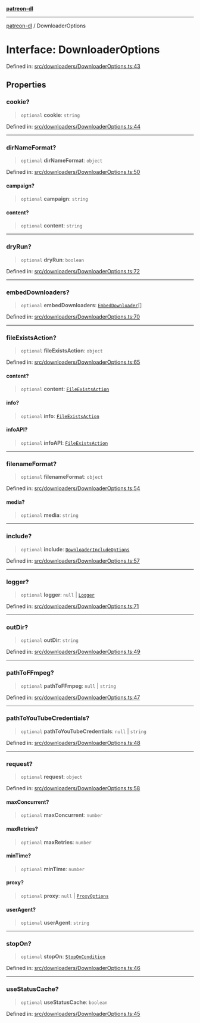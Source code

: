 [**patreon-dl**](../README.md)

***

[patreon-dl](../README.md) / DownloaderOptions

# Interface: DownloaderOptions

Defined in: [src/downloaders/DownloaderOptions.ts:43](https://github.com/patrickkfkan/patreon-dl/blob/4add035452a0337eb07608bde52caecf1dcf43e7/src/downloaders/DownloaderOptions.ts#L43)

## Properties

### cookie?

> `optional` **cookie**: `string`

Defined in: [src/downloaders/DownloaderOptions.ts:44](https://github.com/patrickkfkan/patreon-dl/blob/4add035452a0337eb07608bde52caecf1dcf43e7/src/downloaders/DownloaderOptions.ts#L44)

***

### dirNameFormat?

> `optional` **dirNameFormat**: `object`

Defined in: [src/downloaders/DownloaderOptions.ts:50](https://github.com/patrickkfkan/patreon-dl/blob/4add035452a0337eb07608bde52caecf1dcf43e7/src/downloaders/DownloaderOptions.ts#L50)

#### campaign?

> `optional` **campaign**: `string`

#### content?

> `optional` **content**: `string`

***

### dryRun?

> `optional` **dryRun**: `boolean`

Defined in: [src/downloaders/DownloaderOptions.ts:72](https://github.com/patrickkfkan/patreon-dl/blob/4add035452a0337eb07608bde52caecf1dcf43e7/src/downloaders/DownloaderOptions.ts#L72)

***

### embedDownloaders?

> `optional` **embedDownloaders**: [`EmbedDownloader`](EmbedDownloader.md)[]

Defined in: [src/downloaders/DownloaderOptions.ts:70](https://github.com/patrickkfkan/patreon-dl/blob/4add035452a0337eb07608bde52caecf1dcf43e7/src/downloaders/DownloaderOptions.ts#L70)

***

### fileExistsAction?

> `optional` **fileExistsAction**: `object`

Defined in: [src/downloaders/DownloaderOptions.ts:65](https://github.com/patrickkfkan/patreon-dl/blob/4add035452a0337eb07608bde52caecf1dcf43e7/src/downloaders/DownloaderOptions.ts#L65)

#### content?

> `optional` **content**: [`FileExistsAction`](../type-aliases/FileExistsAction.md)

#### info?

> `optional` **info**: [`FileExistsAction`](../type-aliases/FileExistsAction.md)

#### infoAPI?

> `optional` **infoAPI**: [`FileExistsAction`](../type-aliases/FileExistsAction.md)

***

### filenameFormat?

> `optional` **filenameFormat**: `object`

Defined in: [src/downloaders/DownloaderOptions.ts:54](https://github.com/patrickkfkan/patreon-dl/blob/4add035452a0337eb07608bde52caecf1dcf43e7/src/downloaders/DownloaderOptions.ts#L54)

#### media?

> `optional` **media**: `string`

***

### include?

> `optional` **include**: [`DownloaderIncludeOptions`](DownloaderIncludeOptions.md)

Defined in: [src/downloaders/DownloaderOptions.ts:57](https://github.com/patrickkfkan/patreon-dl/blob/4add035452a0337eb07608bde52caecf1dcf43e7/src/downloaders/DownloaderOptions.ts#L57)

***

### logger?

> `optional` **logger**: `null` \| [`Logger`](../classes/Logger.md)

Defined in: [src/downloaders/DownloaderOptions.ts:71](https://github.com/patrickkfkan/patreon-dl/blob/4add035452a0337eb07608bde52caecf1dcf43e7/src/downloaders/DownloaderOptions.ts#L71)

***

### outDir?

> `optional` **outDir**: `string`

Defined in: [src/downloaders/DownloaderOptions.ts:49](https://github.com/patrickkfkan/patreon-dl/blob/4add035452a0337eb07608bde52caecf1dcf43e7/src/downloaders/DownloaderOptions.ts#L49)

***

### pathToFFmpeg?

> `optional` **pathToFFmpeg**: `null` \| `string`

Defined in: [src/downloaders/DownloaderOptions.ts:47](https://github.com/patrickkfkan/patreon-dl/blob/4add035452a0337eb07608bde52caecf1dcf43e7/src/downloaders/DownloaderOptions.ts#L47)

***

### pathToYouTubeCredentials?

> `optional` **pathToYouTubeCredentials**: `null` \| `string`

Defined in: [src/downloaders/DownloaderOptions.ts:48](https://github.com/patrickkfkan/patreon-dl/blob/4add035452a0337eb07608bde52caecf1dcf43e7/src/downloaders/DownloaderOptions.ts#L48)

***

### request?

> `optional` **request**: `object`

Defined in: [src/downloaders/DownloaderOptions.ts:58](https://github.com/patrickkfkan/patreon-dl/blob/4add035452a0337eb07608bde52caecf1dcf43e7/src/downloaders/DownloaderOptions.ts#L58)

#### maxConcurrent?

> `optional` **maxConcurrent**: `number`

#### maxRetries?

> `optional` **maxRetries**: `number`

#### minTime?

> `optional` **minTime**: `number`

#### proxy?

> `optional` **proxy**: `null` \| [`ProxyOptions`](ProxyOptions.md)

#### userAgent?

> `optional` **userAgent**: `string`

***

### stopOn?

> `optional` **stopOn**: [`StopOnCondition`](../type-aliases/StopOnCondition.md)

Defined in: [src/downloaders/DownloaderOptions.ts:46](https://github.com/patrickkfkan/patreon-dl/blob/4add035452a0337eb07608bde52caecf1dcf43e7/src/downloaders/DownloaderOptions.ts#L46)

***

### useStatusCache?

> `optional` **useStatusCache**: `boolean`

Defined in: [src/downloaders/DownloaderOptions.ts:45](https://github.com/patrickkfkan/patreon-dl/blob/4add035452a0337eb07608bde52caecf1dcf43e7/src/downloaders/DownloaderOptions.ts#L45)
